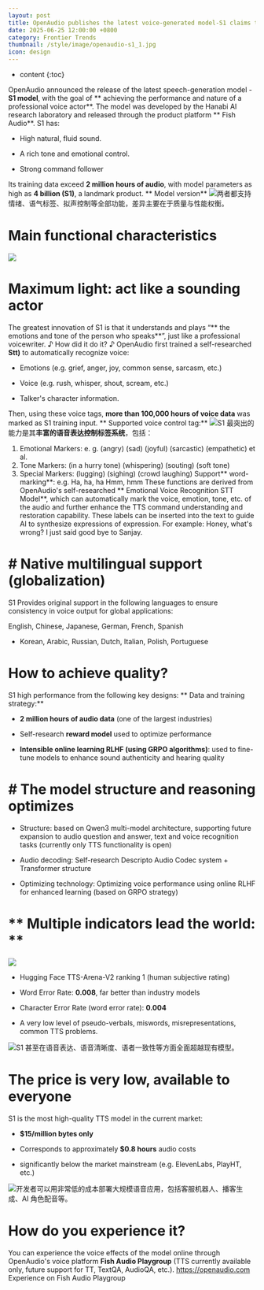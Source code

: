 ```yaml
---
layout: post
title: OpenAudio publishes the latest voice-generated model-S1 claims to be pro-sounding and natural.
date: 2025-06-25 12:00:00 +0800
category: Frontier Trends
thumbnail: /style/image/openaudio-s1_1.jpg
icon: design
---
```

* content
{:toc}

OpenAudio announced the release of the latest speech-generation model - **S1 model**, with the goal of ** achieving the performance and nature of a professional voice actor**. The model was developed by the Hanabi AI research laboratory and released through the product platform ** Fish Audio**.
S1 has:

- High natural, fluid sound.

- A rich tone and emotional control.

- Strong command follower

Its training data exceed **2 million hours of audio**, with model parameters as high as **4 billion (S1)**, a landmark product.
** Model version**
![](https://assets-v2.circle.so/mn0l9us6san94gdshu33xfjpe2us)两者都支持情绪、语气标签、拟声控制等全部功能，差异主要在于质量与性能权衡。

# Main functional characteristics
![](https://assets-v2.circle.so/tmn0pikgdjqw84n0bgptwsipps82)
# Maximum light: act like a sounding actor
The greatest innovation of S1 is that it understands and plays “** the emotions and tone of the person who speaks**”, just like a professional voicewriter.
♪ How did it do it? ♪
OpenAudio first trained a self-researched **Stt)** to automatically recognize voice:

- Emotions (e.g. grief, anger, joy, common sense, sarcasm, etc.)

- Voice (e.g. rush, whisper, shout, scream, etc.)

- Talker's character information.

Then, using these voice tags, **more than 100,000 hours of voice data** was marked as S1 training input.
** Supported voice control tag:**
![](https://assets-v2.circle.so/2j383de2jg7tqv6dsoa02nifzo5u)S1 最突出的能力是其**丰富的语音表达控制标签系统**，包括：
1. Emotional Markers:
e. g. (angry) (sad) (joyful) (sarcastic) (empathetic) et al.
2. Tone Markers:
(in a hurry tone) (whispering) (souting) (soft tone)
3. Special Markers:
(lugging) (sighing) (crowd laughing)
Support** word-marking**: e.g. Ha, ha, ha Hmm, hmm
These functions are derived from OpenAudio's self-researched ** Emotional Voice Recognition STT Model**, which can automatically mark the voice, emotion, tone, etc. of the audio and further enhance the TTS command understanding and restoration capability.
These labels can be inserted into the text to guide AI to synthesize expressions of expression. For example:
Honey, what's wrong?
I just said good bye to Sanjay.
# # Native multilingual support (globalization)
S1 Provides original support in the following languages to ensure consistency in voice output for global applications:

English, Chinese, Japanese, German, French, Spanish

- Korean, Arabic, Russian, Dutch, Italian, Polish, Portuguese

# How to achieve quality?
S1 high performance from the following key designs:
** Data and training strategy:**

- **2 million hours of audio data** (one of the largest industries)

- Self-research **reward model** used to optimize performance

- **Intensible online learning RLHF (using GRPO algorithms)**: used to fine-tune models to enhance sound authenticity and hearing quality

# # The model structure and reasoning optimizes #

- Structure: based on Qwen3 multi-model architecture, supporting future expansion to audio question and answer, text and voice recognition tasks (currently only TTS functionality is open)

- Audio decoding: Self-research Descripto Audio Codec system + Transformer structure

- Optimizing technology: Optimizing voice performance using online RLHF for enhanced learning (based on GRPO strategy)

# ** Multiple indicators lead the world: **
![](https://assets-v2.circle.so/7zmgi0hwrwprli2xab50oki71ta5)
- Hugging Face TTS-Arena-V2 ranking 1 (human subjective rating)

- Word Error Rate: **0.008**, far better than industry models

- Character Error Rate (word error rate): **0.004**

- A very low level of pseudo-verbals, miswords, misrepresentations, common TTS problems.

![](https://assets-v2.circle.so/wmdrgycb38ykikg36wh5u83d5fri)S1 甚至在语音表达、语音清晰度、语者一致性等方面全面超越现有模型。

# The price is very low, available to everyone
S1 is the most high-quality TTS model in the current market:

- **$15/million bytes only**

- Corresponds to approximately **$0.8 hours** audio costs

- significantly below the market mainstream (e.g. ElevenLabs, PlayHT, etc.)

![](https://assets-v2.circle.so/wveop82lo8wc01cx45m4dl6myg3q)开发者可以用非常低的成本部署大规模语音应用，包括客服机器人、播客生成、AI 角色配音等。

# How do you experience it?
You can experience the voice effects of the model online through OpenAudio's voice platform **Fish Audio Playgroup** (TTS currently available only, future support for TT, TextQA, AudioQA, etc.).
https://openaudio.com
Experience on Fish Audio Playgroup

